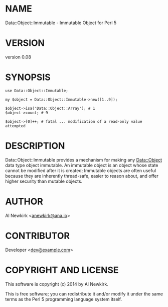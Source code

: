 # NAME

Data::Object::Immutable - Immutable Object for Perl 5

# VERSION

version 0.08

# SYNOPSIS

    use Data::Object::Immutable;

    my $object = Data::Object::Immutable->new([1..9]);

    $object->isa('Data::Object::Array'); # 1
    $object->count; # 9

    $object->[0]++; # fatal ... modification of a read-only value attempted

# DESCRIPTION

Data::Object::Immutable provides a mechanism for making any [Data::Object](https://metacpan.org/pod/Data::Object)
data type object immutable. An immutable object is an object whose state cannot
be modified after it is created; Immutable objects are often useful because
they are inherently thread-safe, easier to reason about, and offer higher
security than mutable objects.

# AUTHOR

Al Newkirk &lt;anewkirk@ana.io>

# CONTRIBUTOR

Developer &lt;dev@example.com>

# COPYRIGHT AND LICENSE

This software is copyright (c) 2014 by Al Newkirk.

This is free software; you can redistribute it and/or modify it under
the same terms as the Perl 5 programming language system itself.
